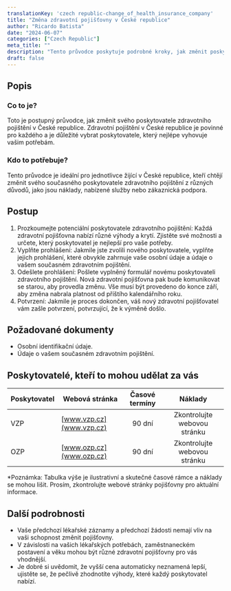 ```yaml
---
translationKey: 'czech republic-change_of_health_insurance_company'
title: "Změna zdravotní pojišťovny v České republice"
author: "Ricardo Batista"
date: "2024-06-07"
categories: ["Czech Republic"]
meta_title: ""
description: "Tento průvodce poskytuje podrobné kroky, jak změnit poskytovatele zdravotního pojištění v České republice"
draft: false
---
```


## Popis
### Co to je?
Toto je postupný průvodce, jak změnit svého poskytovatele zdravotního pojištění v České republice. Zdravotní pojištění v České republice je povinné pro každého a je důležité vybrat poskytovatele, který nejlépe vyhovuje vašim potřebám.
### Kdo to potřebuje?
Tento průvodce je ideální pro jednotlivce žijící v České republice, kteří chtějí změnit svého současného poskytovatele zdravotního pojištění z různých důvodů, jako jsou náklady, nabízené služby nebo zákaznická podpora.

## Postup
1. Prozkoumejte potenciální poskytovatele zdravotního pojištění: Každá zdravotní pojišťovna nabízí různé výhody a krytí. Zjistěte své možnosti a určete, který poskytovatel je nejlepší pro vaše potřeby.
2. Vyplňte prohlášení: Jakmile jste zvolili nového poskytovatele, vyplňte jejich prohlášení, které obvykle zahrnuje vaše osobní údaje a údaje o vašem současném zdravotním pojištění.
3. Odešlete prohlášení: Pošlete vyplněný formulář novému poskytovateli zdravotního pojištění. Nová zdravotní pojišťovna pak bude komunikovat se starou, aby provedla změnu. Vše musí být provedeno do konce září, aby změna nabrala platnost od příštího kalendářního roku.
4. Potvrzení: Jakmile je proces dokončen, váš nový zdravotní pojišťovatel vám zašle potvrzení, potvrzující, že k výměně došlo.

## Požadované dokumenty
- Osobní identifikační údaje.
- Údaje o vašem současném zdravotním pojištění.

## Poskytovatelé, kteří to mohou udělat za vás

| Poskytovatel        |     Webová stránka     |     Časové termíny    |       Náklady      |
| --------------- | --------------- |  :-------------: | :-------------: |
| VZP            |  [www.vzp.cz](www.vzp.cz)     |      90 dní      |        Zkontrolujte webovou stránku        |
| OZP           |  [www.ozp.cz](www.ozp.cz)      |      90 dní      |        Zkontrolujte webovou stránku        |

*Poznámka: Tabulka výše je ilustrativní a skutečné časové rámce a náklady se mohou lišit. Prosím, zkontrolujte webové stránky pojišťovny pro aktuální informace.

## Další podrobnosti

- Vaše předchozí lékařské záznamy a předchozí žádosti nemají vliv na vaši schopnost změnit pojišťovny.
- V závislosti na vašich lékařských potřebách, zaměstnaneckém postavení a věku mohou být různé zdravotní pojišťovny pro vás vhodnější.
- Je dobré si uvědomit, že vyšší cena automaticky neznamená lepší, ujistěte se, že pečlivě zhodnotíte výhody, které každý poskytovatel nabízí.